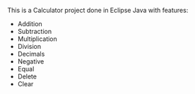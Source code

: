 This is a Calculator project done in Eclipse Java with features:
- Addition
- Subtraction
- Multiplication
- Division
- Decimals
- Negative
- Equal
- Delete
- Clear
